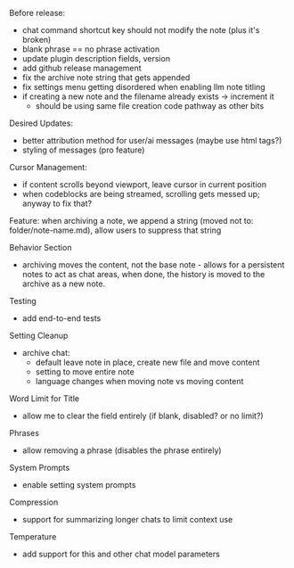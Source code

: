 Before release:
- chat command shortcut key should not modify the note (plus it's broken)
- blank phrase == no phrase activation
- update plugin description fields, version
- add github release management
- fix the archive note string that gets appended
- fix settings menu getting disordered when enabling llm note titling
- if creating a new note and the filename already exists -> increment it
    - should be using same file creation code pathway as other bits

Desired Updates:
- better attribution method for user/ai messages (maybe use html tags?)
- styling of messages (pro feature)

Cursor Management:
- if content scrolls beyond viewport, leave cursor in current position
- when codeblocks are being streamed, scrolling gets messed up; anyway to fix that?

Feature: when archiving a note, we append a string (moved not to: folder/note-name.md), allow users to suppress that string

Behavior Section
- archiving moves the content, not the base note - allows for a persistent notes to act as chat areas, when done, the history is moved to the archive as a new note.

Testing
- add end-to-end tests

Setting Cleanup
- archive chat:
    - default leave note in place, create new file and move content
    - setting to move entire note
    - language changes when moving note vs moving content

Word Limit for Title
- allow me to clear the field entirely (if blank, disabled? or no limit?)

Phrases
- allow removing a phrase (disables the phrase entirely)

System Prompts
- enable setting system prompts

Compression
- support for summarizing longer chats to limit context use

Temperature
- add support for this and other chat model parameters

